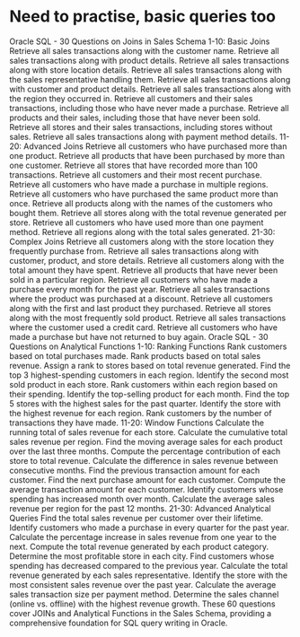 # Need to practise, basic queries too

Oracle SQL - 30 Questions on Joins in Sales Schema
1-10: Basic Joins
Retrieve all sales transactions along with the customer name.
Retrieve all sales transactions along with product details.
Retrieve all sales transactions along with store location details.
Retrieve all sales transactions along with the sales representative handling them.
Retrieve all sales transactions along with customer and product details.
Retrieve all sales transactions along with the region they occurred in.
Retrieve all customers and their sales transactions, including those who have never made a purchase.
Retrieve all products and their sales, including those that have never been sold.
Retrieve all stores and their sales transactions, including stores without sales.
Retrieve all sales transactions along with payment method details.
11-20: Advanced Joins
Retrieve all customers who have purchased more than one product.
Retrieve all products that have been purchased by more than one customer.
Retrieve all stores that have recorded more than 100 transactions.
Retrieve all customers and their most recent purchase.
Retrieve all customers who have made a purchase in multiple regions.
Retrieve all customers who have purchased the same product more than once.
Retrieve all products along with the names of the customers who bought them.
Retrieve all stores along with the total revenue generated per store.
Retrieve all customers who have used more than one payment method.
Retrieve all regions along with the total sales generated.
21-30: Complex Joins
Retrieve all customers along with the store location they frequently purchase from.
Retrieve all sales transactions along with customer, product, and store details.
Retrieve all customers along with the total amount they have spent.
Retrieve all products that have never been sold in a particular region.
Retrieve all customers who have made a purchase every month for the past year.
Retrieve all sales transactions where the product was purchased at a discount.
Retrieve all customers along with the first and last product they purchased.
Retrieve all stores along with the most frequently sold product.
Retrieve all sales transactions where the customer used a credit card.
Retrieve all customers who have made a purchase but have not returned to buy again.
Oracle SQL - 30 Questions on Analytical Functions
1-10: Ranking Functions
Rank customers based on total purchases made.
Rank products based on total sales revenue.
Assign a rank to stores based on total revenue generated.
Find the top 3 highest-spending customers in each region.
Identify the second most sold product in each store.
Rank customers within each region based on their spending.
Identify the top-selling product for each month.
Find the top 5 stores with the highest sales for the past quarter.
Identify the store with the highest revenue for each region.
Rank customers by the number of transactions they have made.
11-20: Window Functions
Calculate the running total of sales revenue for each store.
Calculate the cumulative total sales revenue per region.
Find the moving average sales for each product over the last three months.
Compute the percentage contribution of each store to total revenue.
Calculate the difference in sales revenue between consecutive months.
Find the previous transaction amount for each customer.
Find the next purchase amount for each customer.
Compute the average transaction amount for each customer.
Identify customers whose spending has increased month over month.
Calculate the average sales revenue per region for the past 12 months.
21-30: Advanced Analytical Queries
Find the total sales revenue per customer over their lifetime.
Identify customers who made a purchase in every quarter for the past year.
Calculate the percentage increase in sales revenue from one year to the next.
Compute the total revenue generated by each product category.
Determine the most profitable store in each city.
Find customers whose spending has decreased compared to the previous year.
Calculate the total revenue generated by each sales representative.
Identify the store with the most consistent sales revenue over the past year.
Calculate the average sales transaction size per payment method.
Determine the sales channel (online vs. offline) with the highest revenue growth.
These 60 questions cover JOINs and Analytical Functions in the Sales Schema, providing a comprehensive foundation for SQL query writing in Oracle.
